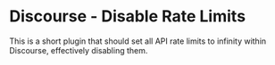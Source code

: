 # Discourse - Disable Rate Limits
This is a short plugin that should set all API rate limits to infinity within Discourse, effectively disabling them.